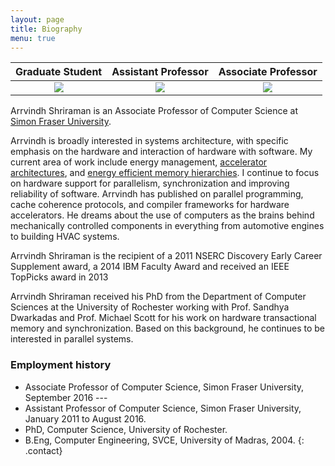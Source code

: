 ```yaml
---
layout: page
title: Biography
menu: true
---
```


|Graduate Student | Assistant Professor | Associate Professor |
|:---------------:|:-------------------:|:-------------------:|
<img src="{{ site.baseurl }}/public/apple-touch-icon-precomposed.png" class="img-responsive img-rounded" style="max-width:15">  | <img src="{{ site.baseurl }}/public/apple-touch-icon-precomposed.png" class="img-responsive img-rounded" style="max-width:15">| <img src="{{ site.baseurl }}/public/apple-touch-icon-precomposed.png" class="img-responsive img-rounded" style="max-width:15">|

<!-- <p><img padding="10px" src="{{ site.baseurl }}/public/apple-touch-icon-precomposed.png" class="img-responsive img-rounded" style="max-width:144px"></p>
 -->
Arrvindh Shriraman is an Associate Professor of Computer Science at [Simon Fraser University](http://www.sfu.ca).

Arrvindh is broadly interested in systems architecture, with specific emphasis on the hardware and interaction of hardware with software. My current area of work include energy management, [accelerator architectures](), and [energy efficient memory hierarchies](). I continue to focus on hardware support for parallelism, synchronization and improving reliability of software. Arrvindh has published on parallel programming, cache coherence protocols, and compiler frameworks for hardware accelerators. He dreams about the use of computers as the brains behind mechanically controlled components in everything from automotive engines to building HVAC systems.

Arrvindh Shriraman is the recipient of a 2011 NSERC Discovery Early Career 
Supplement award, a 2014 IBM Faculty Award and received an IEEE TopPicks award in 2013   

Arrvindh Shriraman received his PhD from the Department of Computer Sciences at the University of Rochester working with Prof. Sandhya Dwarkadas and Prof. Michael Scott for his work on hardware transactional memory and synchronization. Based on this background, he continues
to be interested in parallel systems. 

### Employment history

* Associate Professor of Computer Science, Simon Fraser University, September 2016 --- 
* Assistant Professor of Computer Science, Simon Fraser University, January 2011 to August 2016.
* PhD, Computer Science, University of Rochester.
* B.Eng, Computer Engineering, SVCE, University of Madras, 2004.
{: .contact}

